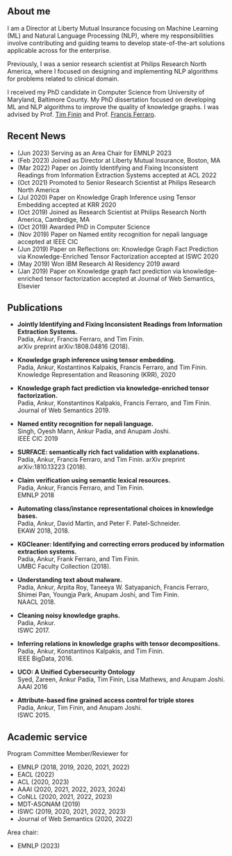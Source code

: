 ## About me
I am a Director at Liberty Mutual Insurance focusing on Machine Learning (ML) and Natural Language Processing (NLP), where my responsibilities involve contributing and guiding teams to develop state-of-the-art solutions applicable across for the enterprise. 

Previously, I was a senior research scientist at Philips Research North America, where I focused on designing and implementing NLP algorithms for problems related to clinical domain. 

I received my PhD candidate in Computer Science from University of Maryland, Baltimore County. My PhD dissertation focused on developing ML and NLP algorithms to improve the quality of knowledge graphs. I was advised by Prof. [Tim Finin](https://redirect.cs.umbc.edu/~finin/) and Prof. [Francis Ferraro](https://redirect.cs.umbc.edu/~ferraro/).

## Recent News

* (Jun 2023) Serving as an Area Chair for EMNLP 2023<br />
* (Feb 2023) Joined as Director at Liberty Mutual Insurance, Boston, MA<br />
* (Mar 2022) Paper on Jointly Identifying and Fixing Inconsistent Readings from Information Extraction Systems accepted at ACL 2022<br />
* (Oct 2021) Promoted to Senior Research Scientist at Philips Research North America<br />
* (Jul 2020) Paper on Knowledge Graph Inference using Tensor Embedding accepted at KRR 2020<br />
* (Oct 2019) Joined as Research Scientist at Philips Research North America, Cambrdige, MA<br />
* (Oct 2019) Awarded PhD in Computer Science <br />
* (Nov 2019) Paper on Named entity recognition for nepali language accepted at IEEE CIC<br />
* (Jun 2019) Paper on Reflections on: Knowledge Graph Fact Prediction via Knowledge-Enriched Tensor Factorization accepted at ISWC 2020<br />
* (May 2019) Won IBM Research AI Residency 2019 award<br />
* (Jan 2019) Paper on Knowledge graph fact prediction via knowledge-enriched tensor factorization accepted at Journal of Web Semantics, Elsevier<br />


## Publications

* **Jointly Identifying and Fixing Inconsistent Readings from Information Extraction Systems.** <br />Padia, Ankur, Francis Ferraro, and Tim Finin.  <br /> arXiv preprint arXiv:1808.04816 (2018).<br />

* **Knowledge graph inference using tensor embedding.** <br /> Padia, Ankur, Kostantinos Kalpakis, Francis Ferraro, and Tim Finin.  Knowledge Representation and Reasoning (KRR), 2020<br />

* **Knowledge graph fact prediction via knowledge-enriched tensor factorization.** <br />
Padia, Ankur, Konstantinos Kalpakis, Francis Ferraro, and Tim Finin.  <br />
Journal of Web Semantics 2019.<br />

* **Named entity recognition for nepali language.** <br /> Singh, Oyesh Mann, Ankur Padia, and Anupam Joshi. <br /> IEEE CIC 2019<br />

* **SURFACE: semantically rich fact validation with explanations.** <br />
Padia, Ankur, Francis Ferraro, and Tim Finin.  arXiv preprint arXiv:1810.13223 (2018).<br />

* **Claim verification using semantic lexical resources.** <br />Padia, Ankur, Francis Ferraro, and Tim Finin.  <br />EMNLP 2018<br />

* **Automating class/instance representational choices in knowledge bases.** <br />Padia, Ankur, David Martin, and Peter F. Patel-Schneider. <br />EKAW 2018, 2018.<br />


* **KGCleaner: Identifying and correcting errors produced by information extraction systems.** <br />Padia, Ankur, Frank Ferraro, and Tim Finin.  <br />UMBC Faculty Collection (2018).<br />

* **Understanding text about malware.** <br />Padia, Ankur, Arpita Roy, Taneeya W. Satyapanich, Francis Ferraro, Shimei Pan, Youngja Park, Anupam Joshi, and Tim Finin.  <br />NAACL 2018.<br />

* **Cleaning noisy knowledge graphs.** <br />Padia, Ankur. <br /> ISWC 2017.<br />

* **Inferring relations in knowledge graphs with tensor decompositions.** <br />Padia, Ankur, Konstantinos Kalpakis, and Tim Finin.  <br />IEEE BigData, 2016.<br />

* **UCO: A Unified Cybersecurity Ontology** <br />Syed, Zareen, Ankur Padia, Tim Finin, Lisa Mathews, and Anupam Joshi. AAAI 2016<br />

* **Attribute-based fine grained access control for triple stores** <br />Padia, Ankur, Tim Finin, and Anupam Joshi.<br />  ISWC 2015.

## Academic service

Program Committee Member/Reviewer for 

* EMNLP (2018, 2019, 2020, 2021, 2022)
* EACL (2022)
* ACL (2020, 2023)
* AAAI (2020, 2021, 2022, 2023, 2024)
* CoNLL (2020, 2021, 2022, 2023)
* MDT-ASONAM (2019)
* ISWC (2019, 2020, 2021, 2022, 2023)
* Journal of Web Semantics (2020, 2022)

Area chair:

* EMNLP (2023)
